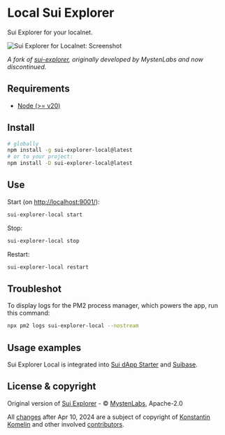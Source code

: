 # Local Sui Explorer

Sui Explorer for your localnet.

![Sui Explorer for Localnet: Screenshot](https://repository-images.githubusercontent.com/797627100/052271ab-2ee5-4560-8c24-bda45edb608c)

_A fork of [sui-explorer](https://github.com/MystenLabs/sui-explorer), originally developed by MystenLabs and now discontinued._

## Requirements

- [Node (>= v20)](https://nodejs.org/en/download/)

## Install

```bash
# globally
npm install -g sui-explorer-local@latest
# or to your project:
npm install -D sui-explorer-local@latest
```

## Use

Start (on [http://localhost:9001/](http://localhost:9001/)):

```bash
sui-explorer-local start
```

Stop:

```bash
sui-explorer-local stop
```

Restart:

```bash
sui-explorer-local restart
```

## Troubleshot

To display logs for the PM2 process manager, which powers the app, run this command:

```bash
npx pm2 logs sui-explorer-local --nostream
```

## Usage examples

Sui Explorer Local is integrated into [Sui dApp Starter](https://github.com/suiware/sui-dapp-starter) and [Suibase](https://github.com/ChainMovers/suibase).

## License & copyright

Original version of [Sui Explorer](https://github.com/MystenLabs/sui-explorer) - &copy; [MystenLabs](https://github.com/MystenLabs), Apache-2.0

All [changes](./CHANGELOG.md) after Apr 10, 2024 are a subject of copyright of [Konstantin Komelin](https://github.com/kkomelin) and other involved [contributors](https://github.com/suiware/sui-explorer/graphs/contributors).
